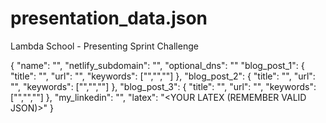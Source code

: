 # presentation_data.json
Lambda School - Presenting Sprint Challenge

{
    "name": "<YOUR NAME>",
    "netlify_subdomain": "<YOUR NETLIFY URL>",
    "optional_dns": "<YOUR CUSTOM DOMAIN NAME IF YOU HAVE ONE OR PLAN TO USE ONE>"
    "blog_post_1": {
        "title": "<TITLE1>",
        "url": "<MEDIUM OR WEB URL>",
        "keywords": ["<KWD1>","<KWD2>","<KWD3>"]
    },
    "blog_post_2": {
        "title": "<TITLE2>",
        "url": "<MEDIUM OR WEB URL>",
        "keywords": ["<KWD1>","<KWD2>","<KWD3>"]
    },
    "blog_post_3": {
        "title": "<TITLE3>",
        "url": "<MEDIUM OR WEB URL>",
        "keywords": ["<KWD1>","<KWD2>","<KWD3>"]
    },
    "my_linkedin": "<URL TO LINKEDIN>",
    "latex": "<YOUR LATEX (REMEMBER VALID JSON)>"
}
